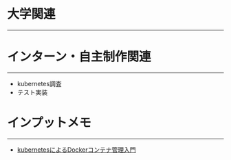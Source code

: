 # 大学関連
* * *
# インターン・自主制作関連
* * *
- kubernetes調査
- テスト実装
# インプットメモ
* * *
- [kubernetesによるDockerコンテナ管理入門](https://knowledge.sakura.ad.jp/3681/)
